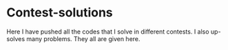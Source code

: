# Contest-solutions
Here I have pushed all the codes that I solve in different contests. I also up-solves many problems. They all are given here.
